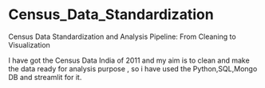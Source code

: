 # Census_Data_Standardization
Census Data Standardization and Analysis Pipeline: From Cleaning to Visualization

I have got the Census Data India of 2011 and my aim is to clean and make the data ready for analysis purpose , so i have used the Python,SQL,Mongo DB and streamlit for it.
